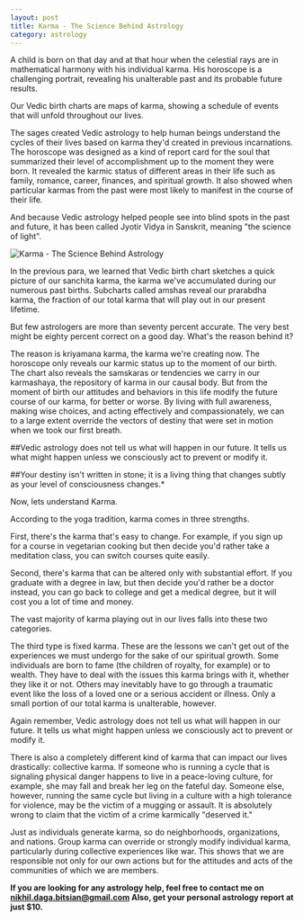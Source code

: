```yaml
---
layout: post
title: Karma - The Science Behind Astrology
category: astrology
---
```


A child is born on that day and at that hour when the celestial rays are in mathematical harmony with his individual karma. His horoscope is a challenging portrait, revealing his unalterable past and its probable future results.

Our Vedic birth charts are maps of karma, showing a schedule of events that will unfold throughout our lives. 

The sages created Vedic astrology to help human beings understand the cycles of their lives based on karma they'd created in previous incarnations. The horoscope was designed as a kind of report card for the soul that summarized their level of accomplishment up to the moment they were born. It revealed the karmic status of different areas in their life such as family, romance, career, finances, and spiritual growth. It also showed when particular karmas from the past were most likely to manifest in the course of their life.

And because Vedic astrology helped people see into blind spots in the past and future, it has been called Jyotir Vidya in Sanskrit, meaning "the science of light".

![Karma - The Science Behind Astrology]({{site.url}}/images/nikhil_daga_astrology.jpg)

In the previous para, we learned that Vedic birth chart sketches a quick picture of our sanchita karma, the karma we've accumulated during our numerous past births. Subcharts called amshas reveal our prarabdha karma, the fraction of our total karma that will play out in our present lifetime.

But few astrologers are more than seventy percent accurate. The very best might be eighty percent correct on a good day. What's the reason behind it?

The reason is kriyamana karma, the karma we're creating now. The horoscope only reveals our karmic status up to the moment of our birth. The chart also reveals the samskaras or tendencies we carry in our karmashaya, the repository of karma in our causal body. But from the moment of birth our attitudes and behaviors in this life modify the future course of our karma, for better or worse. By living with full awareness, making wise choices, and acting effectively and compassionately, we can to a large extent override the vectors of destiny that were set in motion when we took our first breath.

##Vedic astrology does not tell us what will happen in our future. It tells us what might happen unless we consciously act to prevent or modify it.

##Your destiny isn't written in stone; it is a living thing that changes subtly as your level of consciousness changes.*


Now, lets understand Karma.

According to the yoga tradition, karma comes in three strengths.

First, there's the karma that's easy to change. For example, if you sign up for a course in vegetarian cooking but then decide you'd rather take a meditation class, you can switch courses quite easily.

Second, there's karma that can be altered only with substantial effort. If you graduate with a degree in law, but then decide you'd rather be a doctor instead, you can go back to college and get a medical degree, but it will cost you a lot of time and money.

The vast majority of karma playing out in our lives falls into these two categories.

The third type is fixed karma. These are the lessons we can't get out of the experiences we must undergo for the sake of our spiritual growth. Some individuals are born to fame (the children of royalty, for example) or to wealth. They have to deal with the issues this karma brings with it, whether they like it or not. Others may inevitably have to go through a traumatic event like the loss of a loved one or a serious accident or illness. Only a small portion of our total karma is unalterable, however.

Again remember,
Vedic astrology does not tell us what will happen in our future. It tells us what might happen unless we consciously act to prevent or modify it.

There is also a completely different kind of karma that can impact our lives drastically: collective karma.
If someone who is running a cycle that is signaling physical danger happens to live in a peace-loving culture, for example, she may fall and break her leg  on the fateful day. Someone else, however, running the same cycle but living in a culture with a high tolerance for violence, may be the victim of a mugging or assault. It is absolutely wrong to claim that the victim of a crime karmically "deserved it."

Just as individuals generate karma, so do neighborhoods, organizations, and nations. Group karma can override or strongly modify individual karma, particularly during collective experiences like war. This shows that we are responsible not only for our own actions but for the attitudes and acts of the communities of which we are members.

**If you are looking for any astrology help, feel free to contact me on nikhil.daga.bitsian@gmail.com 
Also, get your personal astrology report at just $10.** 
